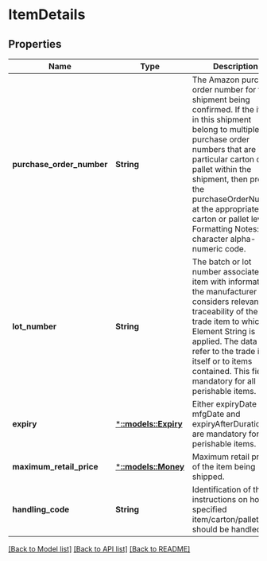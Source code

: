 # ItemDetails

## Properties
Name | Type | Description | Notes
------------ | ------------- | ------------- | -------------
**purchase_order_number** | **String** | The Amazon purchase order number for the shipment being confirmed. If the items in this shipment belong to multiple purchase order numbers that are in particular carton or pallet within the shipment, then provide the purchaseOrderNumber at the appropriate carton or pallet level. Formatting Notes: 8-character alpha-numeric code. | [optional] [default to null]
**lot_number** | **String** | The batch or lot number associates an item with information the manufacturer considers relevant for traceability of the trade item to which the Element String is applied. The data may refer to the trade item itself or to items contained. This field is mandatory for all perishable items. | [optional] [default to null]
**expiry** | [***::models::Expiry**](Expiry.md) | Either expiryDate or mfgDate and expiryAfterDuration are mandatory for perishable items. | [optional] [default to null]
**maximum_retail_price** | [***::models::Money**](Money.md) | Maximum retail price of the item being shipped. | [optional] [default to null]
**handling_code** | **String** | Identification of the instructions on how specified item/carton/pallet should be handled. | [optional] [default to null]

[[Back to Model list]](../README.md#documentation-for-models) [[Back to API list]](../README.md#documentation-for-api-endpoints) [[Back to README]](../README.md)


